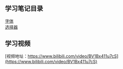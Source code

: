 ## 学习笔记目录
[字体](./day01/font.html)
<br>
[选择器](./day01/selector.html)

## 学习视频
[视频地址：https://www.bilibili.com/video/BV1Bx411u7cS](https://www.bilibili.com/video/BV1Bx411u7cS)

